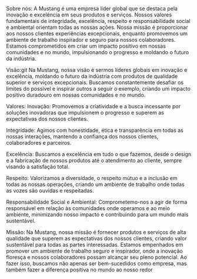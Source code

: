 
  Sobre nós:
   A Mustang é uma empresa líder global que se destaca pela inovação e excelência em seus produtos e serviços. Nossos valores fundamentais de integridade, excelência, respeito e responsabilidade social e ambiental orientam todas as nossas ações. Nossa missão é proporcionar aos nossos clientes experiências excepcionais, enquanto promovemos um ambiente de trabalho inspirador e seguro para nossos colaboradores. Estamos comprometidos em criar um impacto positivo em nossas comunidades e no mundo, impulsionando o progresso e moldando o futuro da indústria.        
 
  Visão:git
   Na Mustang, nossa visão é sermos líderes globais em inovação e excelência, moldando o futuro da indústria com produtos de qualidade superior e serviços excepcionais. Buscamos constantemente desafiar os limites do possível e inspirar outros a seguir o exemplo, criando um impacto positivo duradouro em nossas comunidades e no mundo.

Valores:
Inovação: Promovemos a criatividade e a busca incessante por soluções inovadoras que impulsionem o progresso e superem as expectativas dos nossos clientes.

Integridade: Agimos com honestidade, ética e transparência em todas as nossas interações, mantendo a confiança dos nossos clientes, colaboradores e parceiros.

Excelência: Buscamos a excelência em tudo o que fazemos, desde o design e a fabricação de nossos produtos até o atendimento ao cliente, sempre visando a satisfação total.

Respeito: Valorizamos a diversidade, o respeito mútuo e a inclusão em todas as nossas operações, criando um ambiente de trabalho onde todas as vozes são ouvidas e respeitadas.

Responsabilidade Social e Ambiental: Comprometemo-nos a agir de forma responsável em relação às comunidades onde operamos e ao meio ambiente, minimizando nosso impacto e contribuindo para um mundo mais sustentável.

Missão: 
Na Mustang, nossa missão é fornecer produtos e serviços de alta qualidade que superem as expectativas dos nossos clientes, criando valor sustentável para todas as partes interessadas. Estamos empenhados em promover um ambiente de trabalho seguro e inspirador, onde a inovação floresça e nossos colaboradores possam alcançar seu pleno potencial. Ao fazer isso, buscamos não apenas ser bem-sucedidos como empresa, mas também fazer a diferença positiva no mundo ao nosso redor